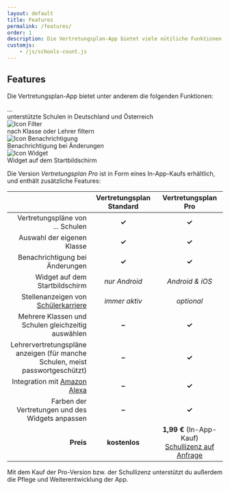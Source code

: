 ```yaml
---
layout: default
title: Features
permalink: /features/
order: 1
description: Die Vertretungsplan-App bietet viele nützliche Funktionen. Die Pro-Version enthält noch zusätzliche Vorteile wie die Anzeige von Lehrervertretungsplänen.
customjs:
    - /js/schools-count.js
---
```


<style>
.table tr th:not(:first-child), .table tr td:not(:first-child) {
width:250px;
}
</style>

Features
--------

Die Vertretungsplan-App bietet unter anderem die folgenden Funktionen: 

<div class="row">
    <div class="col-sm-3"><div class="tile">
        <div class="circle"><span class="schools-count">...</span></div>
        unterstützte Schulen in Deutschland und Österreich
    </div></div>
    <div class="col-sm-3"><div class="tile">
        <div class="circle"><img src="/img/icons/filter.svg" alt="Icon Filter"></div>
        nach Klasse oder Lehrer filtern
    </div></div>
    <div class="col-sm-3"><div class="tile">
        <div class="circle"><img src="/img/icons/notifications.svg" alt="Icon Benachrichtigung"></div>
        Benachrichtigung bei Änderungen
    </div></div>
    <div class="col-sm-3"><div class="tile">
        <div class="circle"><img src="/img/icons/widgets.svg" alt="Icon Widget"></div>
        Widget auf dem Startbildschirm
    </div></div>
</div>

Die Version *Vertretungsplan Pro* ist in Form eines In-App-Kaufs erhältlich, und enthält zusätzliche Features:

<table class="table">
  <thead>
    <tr>
      <th style="text-align: right"> </th>
      <th style="text-align: center">Vertretungsplan Standard</th>
      <th style="text-align: center">Vertretungsplan Pro</th>
    </tr>
  </thead>
  <tbody>
    <tr>
      <td style="text-align: right">Vertretungspläne von <span class="schools-count">...</span> Schulen</td>
      <td style="text-align: center" class="success"><strong>✓</strong></td>
      <td style="text-align: center" class="success"><strong>✓</strong></td>
    </tr>
    <tr>
      <td style="text-align: right">Auswahl der eigenen Klasse</td>
      <td style="text-align: center" class="success"><strong>✓</strong></td>
      <td style="text-align: center" class="success"><strong>✓</strong></td>
    </tr>
    <tr>
      <td style="text-align: right">Benachrichtigung bei Änderungen</td>
      <td style="text-align: center" class="success"><strong>✓</strong></td>
      <td style="text-align: center" class="success"><strong>✓</strong></td>
    </tr>
    <tr>
      <td style="text-align: right">Widget auf dem Startbildschirm</td>
      <td style="text-align: center" class="warning"><i>nur Android</i></td>
      <td style="text-align: center" class="success"><i>Android & iOS</i></td>
    </tr>
    <tr>
      <td style="text-align: right">Stellenanzeigen von <a href="https://schuelerkarriere.de">Schülerkarriere</a></td>
      <td style="text-align: center" class="info"><i>immer aktiv</i></td>
      <td style="text-align: center" class="success"><i>optional</i></td>
    </tr>
    <tr>
      <td style="text-align: right">Mehrere Klassen und Schulen gleichzeitig auswählen</td>
      <td style="text-align: center" class="danger"><strong>–</strong></td>
      <td style="text-align: center" class="success"><strong>✓</strong></td>
    </tr>
    <tr>
      <td style="text-align: right">Lehrervertretungspläne anzeigen (für manche Schulen, meist passwortgeschützt)</td>
      <td style="text-align: center" class="danger"><strong>–</strong></td>
      <td style="text-align: center" class="success"><strong>✓</strong></td>
    </tr>
    <tr>
      <td style="text-align: right">Integration mit <a href="/dienste/">Amazon Alexa</a></td>
      <td style="text-align: center" class="danger"><strong>–</strong></td>
      <td style="text-align: center" class="success"><strong>✓</strong></td>
    </tr>
    <tr>
      <td style="text-align: right">Farben der Vertretungen und des Widgets anpassen</td>
      <td style="text-align: center" class="danger"><strong>–</strong></td>
      <td style="text-align: center" class="success"><strong>✓</strong></td>
    </tr>
    <tr class="info">
      <td style="text-align: right"><strong>Preis</strong></td>
      <td style="text-align: center"><strong>kostenlos</strong></td>
      <td style="text-align: center"><strong>1,99 €</strong> (In-App-Kauf)<br /><a href="/fuer-schulen/#vertretungsplan-pro--schullizenz">Schullizenz auf Anfrage</a></td>
    </tr>
  </tbody>
</table>

Mit dem Kauf der Pro-Version bzw. der Schullizenz unterstützt du außerdem die Pflege und Weiterentwicklung der App.